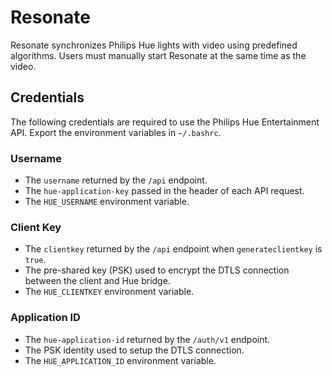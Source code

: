 # Resonate

Resonate synchronizes Philips Hue lights with video using predefined algorithms. Users
must manually start Resonate at the same time as the video.

## Credentials

The following credentials are required to use the Philips Hue Entertainment API.  Export
the environment variables in `~/.bashrc`.

### Username

* The `username` returned by the `/api` endpoint.
* The `hue-application-key` passed in the header of each API request.
* The `HUE_USERNAME` environment variable.

### Client Key

* The `clientkey` returned by the `/api` endpoint when `generateclientkey` is `true`.
* The pre-shared key (PSK) used to encrypt the DTLS connection between the client and
  Hue bridge.
* The `HUE_CLIENTKEY` environment variable.

### Application ID

* The `hue-application-id` returned by the `/auth/v1` endpoint.
* The PSK identity used to setup the DTLS connection.
* The `HUE_APPLICATION_ID` environment variable.
